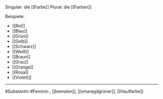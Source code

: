 Singular: die [[Farbe]]
Plural: die [[Farben]]

Beispiele:

- [[Rot]]
- [[Blau]]
- [[Grün]]
- [[Gelb]]
- [[Schwarz]]
- [[Weiß]]
- [[Braun]]
- [[Grau]]
- [[Orange]]
- [[Rosa]]
- [[Violett]]

---

#Substantiv
#Feminin
, [[bemalen]], [[smaragdgrüner]], [[Hautfarbe]]